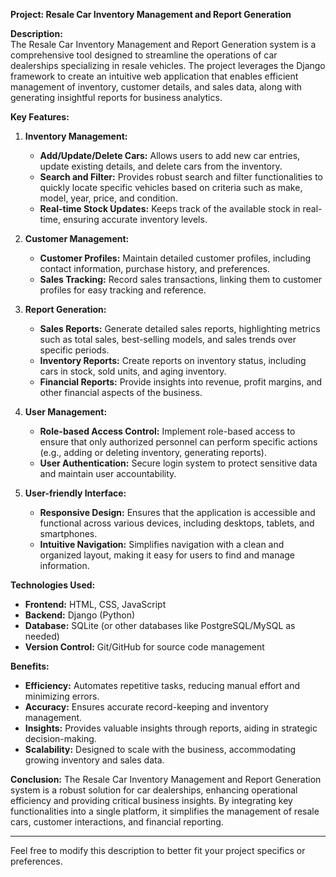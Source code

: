 **Project: Resale Car Inventory Management and Report Generation**  

**Description:**  
The Resale Car Inventory Management and Report Generation system is a comprehensive tool designed to streamline the operations of car dealerships specializing in resale vehicles. The project leverages the Django framework to create an intuitive web application that enables efficient management of inventory, customer details, and sales data, along with generating insightful reports for business analytics.

**Key Features:**

1. **Inventory Management:**
   - **Add/Update/Delete Cars:** Allows users to add new car entries, update existing details, and delete cars from the inventory.
   - **Search and Filter:** Provides robust search and filter functionalities to quickly locate specific vehicles based on criteria such as make, model, year, price, and condition.
   - **Real-time Stock Updates:** Keeps track of the available stock in real-time, ensuring accurate inventory levels.

2. **Customer Management:**
   - **Customer Profiles:** Maintain detailed customer profiles, including contact information, purchase history, and preferences.
   - **Sales Tracking:** Record sales transactions, linking them to customer profiles for easy tracking and reference.

3. **Report Generation:**
   - **Sales Reports:** Generate detailed sales reports, highlighting metrics such as total sales, best-selling models, and sales trends over specific periods.
   - **Inventory Reports:** Create reports on inventory status, including cars in stock, sold units, and aging inventory.
   - **Financial Reports:** Provide insights into revenue, profit margins, and other financial aspects of the business.

4. **User Management:**
   - **Role-based Access Control:** Implement role-based access to ensure that only authorized personnel can perform specific actions (e.g., adding or deleting inventory, generating reports).
   - **User Authentication:** Secure login system to protect sensitive data and maintain user accountability.

5. **User-friendly Interface:**
   - **Responsive Design:** Ensures that the application is accessible and functional across various devices, including desktops, tablets, and smartphones.
   - **Intuitive Navigation:** Simplifies navigation with a clean and organized layout, making it easy for users to find and manage information.

**Technologies Used:**
- **Frontend:** HTML, CSS, JavaScript
- **Backend:** Django (Python)
- **Database:** SQLite (or other databases like PostgreSQL/MySQL as needed)
- **Version Control:** Git/GitHub for source code management

**Benefits:**
- **Efficiency:** Automates repetitive tasks, reducing manual effort and minimizing errors.
- **Accuracy:** Ensures accurate record-keeping and inventory management.
- **Insights:** Provides valuable insights through reports, aiding in strategic decision-making.
- **Scalability:** Designed to scale with the business, accommodating growing inventory and sales data.

**Conclusion:**
The Resale Car Inventory Management and Report Generation system is a robust solution for car dealerships, enhancing operational efficiency and providing critical business insights. By integrating key functionalities into a single platform, it simplifies the management of resale cars, customer interactions, and financial reporting.

---

Feel free to modify this description to better fit your project specifics or preferences.
